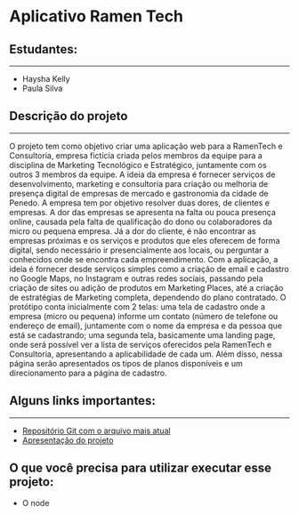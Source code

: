 # Aplicativo Ramen Tech
## Estudantes: 
---
- Haysha Kelly
- Paula Silva

## Descrição do projeto
---

O projeto tem como objetivo criar uma aplicação web para a RamenTech e Consultoria, empresa fictícia criada pelos membros da equipe para a disciplina de Marketing Tecnológico e Estratégico, juntamente com os outros 3 membros da equipe. A ideia da empresa é fornecer serviços de desenvolvimento, marketing e consultoria para criação ou melhoria de presença digital de empresas de mercado e gastronomia da cidade de Penedo.
A empresa tem por objetivo resolver duas dores, de clientes e empresas. A dor das empresas se apresenta na falta ou pouca presença online, causada pela falta de qualificação do dono ou colaboradores da micro ou pequena empresa. Já a dor do cliente, é não encontrar as empresas próximas e os serviços e produtos que eles oferecem de forma digital, sendo necessário ir presencialmente aos locais, ou perguntar a conhecidos onde se encontra cada empreendimento. 
Com a aplicação, a ideia é fornecer desde serviços simples como a criação de email e cadastro no Google Maps, no Instagram e outras redes sociais, passando pela criação de sites ou adição de produtos em Marketing Places, até a criação de estratégias de Marketing completa, dependendo do plano contratado.
O protótipo conta inicialmente com 2 telas:
uma tela de cadastro onde a empresa (micro ou pequena) informe um contato (número de telefone ou endereço de email), juntamente com o nome da empresa e da pessoa que está se cadastrando;
uma segunda tela, basicamente uma landing page, onde será possível ver a lista de serviços oferecidos pela RamenTech e Consultoria, apresentando a aplicabilidade de cada um. Além disso, nessa página serão apresentados os tipos de planos disponíveis e um direcionamento para a página de cadastro.



## Alguns links importantes:
---
- [Repositório Git com o arquivo mais atual](https://github.com/paulasilva88/ProjetoRamenTech)
- [Apresentação do projeto](https://docs.google.com/presentation/d/16FKHl1vV6Xow2W7n3adw7qmuu3jo_CI5Qr11IYl9zOw/edit?usp=sharing)

## O que você precisa para utilizar executar esse projeto:
- O node 